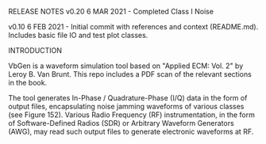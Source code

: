 RELEASE NOTES
v0.20
6 MAR 2021 - Completed Class I Noise

v0.10
6 FEB 2021 - Initial commit with references and context (README.md).
Includes basic file IO and test plot classes.

INTRODUCTION

VbGen is a waveform simulation tool based on "Applied ECM: Vol. 2" by Leroy 
B. Van Brunt. This repo includes a PDF scan of the relevant sections in 
the book.

The tool generates In-Phase / Quadrature-Phase (I/Q) data in the form of
output files, encapsulating noise jamming waveforms of various classes
(see Figure 152). Various Radio Frequency (RF) instrumentation, in the
form of Software-Defined Radios (SDR) or Arbitrary Waveform 
Generators (AWG), may read such output files to generate electronic
waveforms at RF.